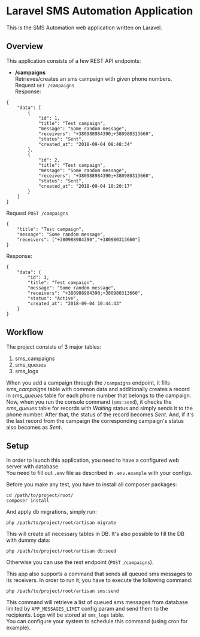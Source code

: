 Laravel SMS Automation Application
==================================

This is the SMS Automation web application written on Laravel.  

Overview
--------

This application consists of a few REST API endpoints:  

- **/campaigns**  
Retrieves/creates an sms campaign with given phone numbers.  
Request `GET /campaigns`  
Response:  
```
{
    "data": [
        {
            "id": 1,
            "title": "Test campaign",
            "message": "Some random message",
            "receivers": "+380988984390;+380980313660",
            "status": "Sent",
            "created_at": "2018-09-04 08:48:34"
        },
        {
            "id": 2,
            "title": "Test campaign",
            "message": "Some random message",
            "receivers": "+380988984390;+380980313660",
            "status": "Sent",
            "created_at": "2018-09-04 10:20:17"
        }
    ]
}
```
Request `POST /campaigns`
```
{
    "title": "Test campaign",
    "message": "Some random message",
    "receivers": ["+380988984390","+380980313660"]
}
```
Response:
```
{
    "data": {
        "id": 3,
        "title": "Test campaign",
        "message": "Some random message",
        "receivers": "+380988984390;+380980313660",
        "status": "Active",
        "created_at": "2018-09-04 10:44:43"
    }
}
```
Workflow
--------  
The project consists of 3 major tables:  
1. sms_campaigns
2. sms_queues
3. sms_logs

When you add a campaign through the `/campaigns` endpoint, it fills _sms_campaigns_ table with common data and additionally creates a record in _sms_queues_ table for each phone number that belongs to the campaign.  
Now, when you run the console command (`sms:send`), it checks the _sms_queues_ table for records with _Waiting_ status and simply sends it to the phone number. After that, the status of the record becomes _Sent_. And, if it's the last record from the campaign the corresponding campaign's status also becomes as _Sent_.

  
Setup
-----
In order to launch this application, you need to have a configured web server with database.  
You need to fill out `.env` file as described in `.env.example` with your configs.  

Before you make any test, you have to install all composer packages:
```
cd /path/to/project/root/
composer install
```
 And apply db migrations, simply run:
```
php /path/to/project/root/artisan migrate
```
This will create all necessary tables in DB. It's also possible to fill the DB with dummy data:
```
php /path/to/project/root/artisan db:seed
```
Otherwise you can use the rest endpoint (`POST /campaigns`).

This app also supports a command that sends all queued sms messages to its receivers. In order to run it, you have to execute the following command:
```
php /path/to/project/root/artisan sms:send
```
This command will retrieve a list of queued sms messages from database limited by `APP_MESSAGES_LIMIT` config param and send them to the recipients. Logs will be stored at `sms_logs` table.  
You can configure your system to schedule this command (using cron for example).

